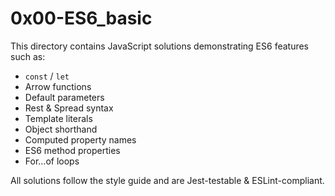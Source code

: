 # 0x00-ES6_basic

This directory contains JavaScript solutions demonstrating ES6 features such as:

- `const` / `let`
- Arrow functions
- Default parameters
- Rest & Spread syntax
- Template literals
- Object shorthand
- Computed property names
- ES6 method properties
- For...of loops

All solutions follow the style guide and are Jest-testable & ESLint-compliant.

